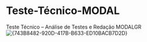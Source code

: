# Teste-Técnico-MODAL
Teste Técnico – Análise de Testes e Redação MODALGR
![{743B8482-920D-417B-B633-ED10BACB7D2D}](https://github.com/user-attachments/assets/5362e25f-5267-465d-9831-cd611665fdca)
